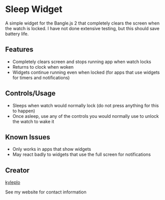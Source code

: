 # Sleep Widget
A simple widget for the Bangle.js 2 that completely clears the screen when the watch is locked. I have not done extensive testing, but this should save battery life.

## Features
- Completely clears screen and stops running app when watch locks
- Returns to clock when woken
- Widgets continue running even when locked (for apps that use widgets for timers and notifications)

## Controls/Usage
- Sleeps when watch would normally lock (do not press anything for this to happen)
- Once asleep, use any of the controls you would normally use to unlock the watch to wake it

## Known Issues
- Only works in apps that show widgets
- May react badly to widgets that use the full screen for notifications

## Creator
[kyleplo](https://kyleplo.com)

See my website for contact information
